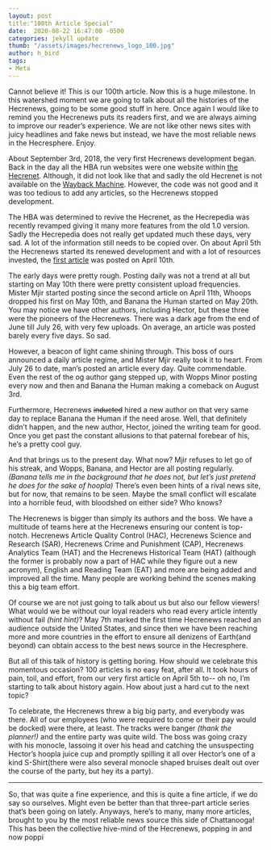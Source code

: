 ```yaml
---
layout: post
title:"100th Article Special"
date:  2020-08-22 16:47:00 -0500
categories: jekyll update
thumb: "/assets/images/hecrenews_logo_100.jpg"
author: h_bird
tags:
- Meta
---
```


Cannot believe it! This is our 100th article. Now this is a huge milestone. In this watershed moment we are going to talk about all the histories of the Hecrenews, going to be some good stuff in here. Once again I would like to remind you the Hecrenews puts its readers first, and we are always aiming to improve our reader’s experience. We are not like other news sites with juicy headlines and fake news but instead, we have the most reliable news in the Hecresphere. Enjoy.

About September 3rd, 2018, the very first Hecrenews development began. Back in the day all the HBA run websites were one website within [the Hecrenet](https://hecrenet.github.io). Although, it did not look like that and sadly the old Hecrenet is not available on the [Wayback Machine](https://web.archive.org/). However, the code was not good and it was too tedious to add any articles, so the Hecrenews stopped development.

The HBA was determined to revive the Hecrenet, as the Hecrepedia was recently revamped giving it many more features from the old 1.0 version. Sadly the Hecrepedia does not really get updated much these days, very sad. A lot of the information still needs to be copied over. On about April 5th the Hecrenews started its renewed development and with a lot of resources invested, the [first article](https://hecrenews.github.io/jekyll/update/2020/04/10/hello-world.html) was posted on April 10th.

The early days were pretty rough. Posting daily was not a trend at all but starting on May 10th there were pretty consistent upload frequencies. Mister Mjir started posting since the second article on April 11th, Whoops dropped his first on May 10th, and Banana the Human started on May 20th. You may notice we have other authors, including Hector, but these three were the pioneers of the Hecrenews. There was a dark age from the end of June till July 26, with very few uploads. On average, an article was posted barely every five days. So sad.

However, a beacon of light came shining through. This boss of ours announced a daily article regime, and Mister Mjir really took it to heart. From July 26 to date, man’s posted an article every day. Quite commendable. Even the rest of the og author gang stepped up, with Wopps Minor posting every now and then and Banana the Human making a comeback on August 3rd. 

Furthermore, Hecrenews ~~inducted~~ hired a new author on that very same day to replace Banana the Human if the need arose. Well, that definitely didn’t happen, and the new author, Hector, joined the writing team for good. Once you get past the constant allusions to that paternal forebear of his, he’s a pretty cool guy.

And that brings us to the present day. What now? Mjir refuses to let go of his streak, and Wopps, Banana, and Hector are all posting regularly. *(Banana tells me in the background that he does not, but let’s just pretend he does for the sake of hoopla)* There’s even been hints of a rival news site, but for now, that remains to be seen. Maybe the small conflict will escalate into a horrible feud, with bloodshed on either side? Who knows?

The Hecrenews is bigger than simply its authors and the boss. We have a multitude of teams here at the Hecrenews ensuring our content is top-notch. Hecrenews Article Quality Control (HAC), Hecrenews Science and Research (SAR), Hecrenews Crime and Punishment (CAP), Hecrenews Analytics Team (HAT) and the Hecrenews Historical Team (HAT) (although the former is probably now a part of HAC while they figure out a new acronym), English and Reading Team (EAT) and more are being added and improved all the time. Many people are working behind the scenes making this a big team effort.

Of course we are not just going to talk about us but also our fellow viewers! What would we be without our loyal readers who read every article intently without fail *(hint hint)*? May 7th marked the first time Hecrenews reached an audience outside the United States, and since then we have been reaching more and more countries in the effort to ensure all denizens of Earth(and beyond) can obtain access to the best news source in the Hecresphere. 

But all of this talk of history is getting boring. How should we celebrate this momentous occasion? 100 articles is  no easy feat, after all. It took hours of pain, toil, and effort, from our very first article on April 5th to-- oh no, I’m starting to talk about history again. How about just a hard cut to the next topic?

To celebrate, the Hecrenews threw a big big party, and everybody was there. All of our employees (who were required to come or their pay would be docked) were there, at least. The tracks were banger *(thank the planner!)* and the entire party  was quite wild. The boss was going crazy with his monocle, lassoing it over his head and catching the unsuspecting Hector’s hoopla juice cup and promptly spilling it all over Hector’s one of a kind S-Shirt(there were also several monocle shaped bruises dealt out over the course of the party, but hey its a party).

---

So, that was quite a fine experience, and this is quite a fine article, if we do say so ourselves. Might even be  better than that three-part article series that’s been going on lately. Anyways, here’s to many, many more articles, brought to you by the most reliable news source this side of Chattanooga! This has been the collective hive-mind of the Hecrenews, popping in and now poppi

